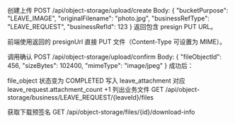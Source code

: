 创建上传 POST /api/object-storage/upload/create Body: { "bucketPurpose": "LEAVE_IMAGE", "originalFilename": "photo.jpg", "businessRefType": "LEAVE_REQUEST", "businessRefId": 123 } 返回包含 presign PUT URL。

前端使用返回的 presignUrl 直接 PUT 文件（Content-Type 可设置为 MIME）。

调用确认 POST /api/object-storage/upload/confirm Body: { "fileObjectId": 456, "sizeBytes": 102400, "mimeType": "image/jpeg" } 成功后：

file_object 状态变为 COMPLETED
写入 leave_attachment
对应 leave_request.attachment_count +1
列出业务文件 GET /api/object-storage/business/LEAVE_REQUEST/{leaveId}/files

获取下载预签名 GET /api/object-storage/files/{id}/download-info